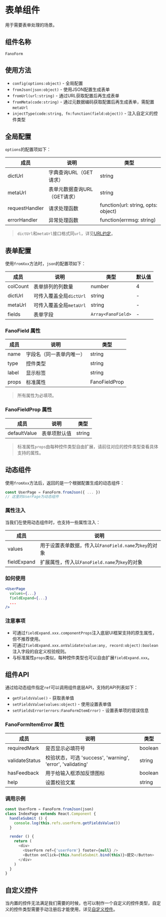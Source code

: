 # 表单组件

用于需要表单处理的场景。

## 组件名称

`FanoForm`

## 使用方法

- `config(options:object)` - 全局配置
- `fromJson(json:object)` - 使用JSON配置生成表单
- `fromUrl(url:string)` - 通过URL获取配置后再生成表单
- `fromMeta(code:string)` - 通过元数据编码获取配置后再生成表单，需配置`metaUrl`
- `injectType(code:string, fn:function(field:object))` - 注入自定义的控件类型

## 全局配置

`options`的配置项如下：

| 成员 | 说明 | 类型 |
| --- | --- | --- |
| dictUrl | 字典查询URL（GET请求） | string |
| metaUrl | 表单元数据查询URL（GET请求） | string |
| requestHandler | 请求处理函数 | function(url: string, opts: object) |
| errorHandler | 异常处理函数 | function(errmsg: string) |

>`dictUrl`和`metaUrl`接口格式同`url`，详见[URL约定](/description?id=url约定)。

## 表单配置

使用`fromXxx`方法时，`json`的配置项如下：

| 成员 | 说明 | 类型 | 默认值 |
| --- | --- | --- | --- |
| colCount | 表单排列的列数量 | number | 4 |
| dictUrl | 可传入覆盖全局`dictUrl` | string | - |
| metaUrl | 可传入覆盖全局`metaUrl` | string | - |
| fields | 表单字段 | `Array<FanoField>` | - |

### FanoField 属性

| 成员 | 说明 | 类型 |
| --- | --- | --- |
| name | 字段名（同一表单内唯一） | string |
| type | 控件类型 | string |
| label | 显示标签 | string |
| props | 标准属性 | FanoFieldProp |

>所有属性为必填项。

### FanoFieldProp 属性

| 成员 | 说明 | 类型 |
| --- | --- | --- |
| defaultValue | 表单项默认值 | string |

>标准属性`props`由每种控件类型自由扩展，请前往对应的控件类型查看具体支持的属性。

## 动态组件

使用`fromXxx`方法后，返回的是一个根据配置生成的动态组件：

```js
const UserPage = FanoForm.fromJson({ ... })
// 这里的UserPage为动态组件
```

### 属性注入

当我们在使用动态组件时，也支持一些属性注入：

| 成员 | 说明 |
| --- | --- |
| values | 用于设置表单数据，传入以`FanoField.name`为`key`的对象 |
| fieldExpand | 扩展属性，传入以`FanoField.name`为`key`的对象 |

### 如何使用

```jsx
<UserPage
  values={...}
  fieldExpand={...}
  ...
/>
```

### 注意事项

- 可通过`fieldExpand.xxx.componentProps`注入底层UI框架支持的原生属性，但不推荐使用。
- 可通过`fieldExpand.xxx.onValidate(value:any, record:object):boolean`注入字段的自定义校验规则。
- 与标准属性`props`类似，每种控件类型也可以自由扩展`fieldExpand.xxx`。

## 组件API

通过给动态组件指定`ref`可以调用组件底层API，支持的API列表如下：

- `getFieldsValue()` - 获取表单值
- `setFieldsValue(values:object)` - 使用设置表单值
- `setFieldsError(errors:FanoFormItemError)` - 设置表单项的错误信息

### FanoFormItemError 属性

| 成员 | 说明 | 类型 |
| --- | --- | --- |
| requiredMark | 是否显示必填符号 | boolean |
| validateStatus | 校验状态，可选 'success', 'warning', 'error', 'validating' | string |
| hasFeedback | 用于给输入框添加反馈图标 | boolean |
| help | 设置校验文案 | string |

### 调用示例

```js
const UserForm = FanoForm.fromJson(json)
class IndexPage extends React.Component {
  handleSubmit () {
    console.log(this.refs.userForm.getFieldsValue())
  }

  render () {
    return (
      <div>
        <UserForm ref={'userForm'} footer={null} />
        <Button onClick={this.handleSubmit.bind(this)}>提交</Button>
      </div>
    )
  }
}
```

## 自定义控件

当内置的控件无法满足我们需要的时候，也可以制作一个自定义的控件类型，自定义的控件类型需要手动注册后才能使用，详见[自定义控件](form/custom.md)。